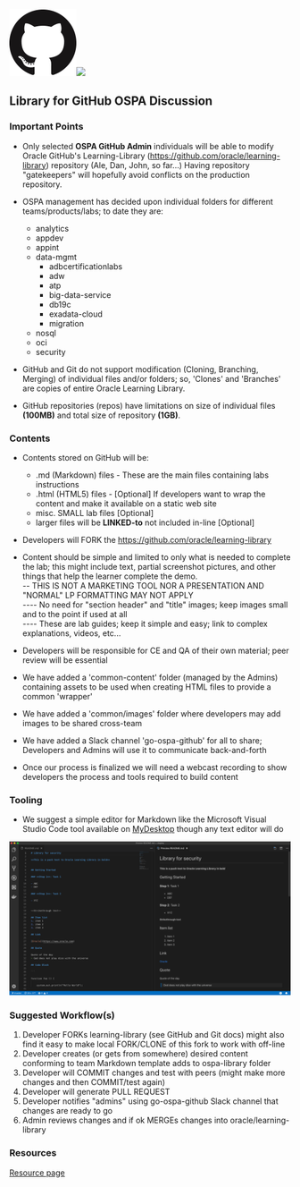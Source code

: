 ![](images/GitHub-Mark-120px-plus.png)![](../common/images/O-SalesPartnerAcademy-rgb.png)

## Library for GitHub OSPA Discussion

### Important Points
* Only selected **OSPA GitHub Admin** individuals will be able to modify Oracle GitHub's Learning-Library (https://github.com/oracle/learning-library) repository (Ale, Dan, John, so far...) Having repository "gatekeepers" will hopefully avoid conflicts on the production repository.
* OSPA management has decided upon individual folders for different teams/products/labs; to date they are: 
  * analytics
  * appdev 
  * appint 
  * data-mgmt
    * adbcertificationlabs
    * adw 
    * atp 
    * big-data-service
    * db19c
    * exadata-cloud 
    * migration 
  * nosql 
  * oci
  * security
 
* GitHub and Git do not support modification (Cloning, Branching, Merging) of individual files and/or folders; so, 'Clones' and 'Branches' are copies of entire Oracle Learning Library.
* GitHub repositories (repos) have limitations on size of individual files **(100MB)** and total size of repository **(1GB)**.
### Contents
* Contents stored on GitHub will be:
  * .md (Markdown) files - These are the main files containing labs instructions
  * .html (HTML5) files - [Optional] If developers want to wrap the content and make it available on a static web site
  * misc. SMALL lab files [Optional]
  * larger files will be **LINKED-to** not included in-line [Optional]

* Developers will FORK the https://github.com/oracle/learning-library 
* Content should be simple and limited to only what is needed to complete the lab; this might include text, partial screenshot pictures, and other things that help the learner complete the demo. 
<br/>-- THIS IS NOT A MARKETING TOOL NOR A PRESENTATION AND "NORMAL" LP FORMATTING MAY NOT APPLY
<br/>---- No need for "section header" and "title" images; keep images small and to the point if used at all
<br/>---- These are lab guides; keep it simple and easy; link to complex explanations, videos, etc...
* Developers will be responsible for CE and QA of their own material; peer review will be essential
* We have added a 'common-content' folder (managed by the Admins) containing assets to be used when creating HTML files to provide a common 'wrapper'
* We have added a 'common/images' folder where developers may add images to be shared cross-team
* We have added a Slack channel 'go-ospa-github' for all to share; Developers and Admins will use it to communicate back-and-forth
* Once our process is finalized we will need a webcast recording to show developers the process and tools required to build content 
### Tooling
* We suggest a simple editor for Markdown like the Microsoft Visual Studio Code tool available on [MyDesktop](http://mydesktop.oraclecorp.com/myd/myd_software_licenses.show_complete_list) though any text editor will do

![](images/VSCode.png)


### Suggested Workflow(s)
   1. Developer FORKs learning-library (see GitHub and Git docs) might also find it easy to make local FORK/CLONE of this fork to work with off-line
   1. Developer creates (or gets from somewhere) desired content conforming to team Markdown template adds to ospa-library folder   
   1. Developer will COMMIT changes and test with peers (might make more changes and then COMMIT/test again)
   1. Developer will generate PULL REQUEST
   1. Developer notifies "admins" using go-ospa-github Slack channel that changes are ready to go
   1. Admin reviews changes and if ok MERGEs changes into oracle/learning-library
   
### Resources
[Resource page](resources.md)
